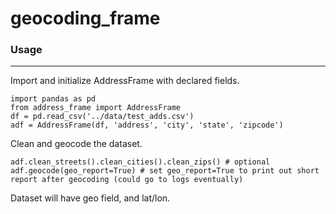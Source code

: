 # geocoding_frame

### Usage
<hr>

Import and initialize AddressFrame with declared fields.

```
import pandas as pd
from address_frame import AddressFrame
df = pd.read_csv('../data/test_adds.csv')
adf = AddressFrame(df, 'address', 'city', 'state', 'zipcode')
```

Clean and geocode the dataset.

```
adf.clean_streets().clean_cities().clean_zips() # optional
adf.geocode(geo_report=True) # set geo_report=True to print out short report after geocoding (could go to logs eventually)
```

Dataset will have geo field, and lat/lon.